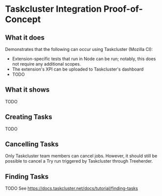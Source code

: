 # Taskcluster Integration Proof-of-Concept

## What it does

Demonstrates that the following can occur using Taskcluster (Mozilla CI):
* Extension-specific tests that run in Node can be run; notably, this does not require any additional scopes.
* The extension's XPI can be uploaded to Taskcluster's dashboard
* TODO

## What it shows
TODO

## Creating Tasks
TODO

## Cancelling Tasks
Only Taskcluster team members can cancel jobs. However, it should still be possible to cancel a Try run triggered by Taskcluster through Treeherder.

## Finding Tasks
TODO
See https://docs.taskcluster.net/docs/tutorial/finding-tasks
